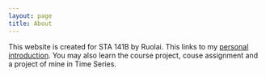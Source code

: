 ```yaml
---
layout: page
title: About
---
```

This website is created for STA 141B by Ruolai. This links to my [personal introduction](STA141Btest/_posts/2017-03-20-About-Me.md). You may also learn the course project, couse assignment and a project of mine in Time Series. 
